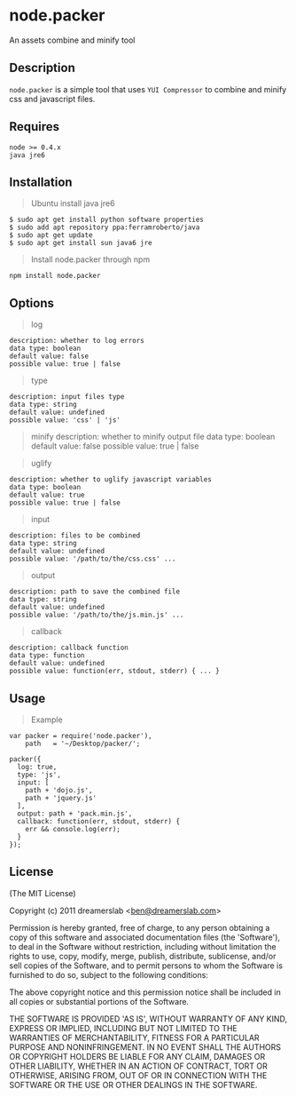 # node.packer

An assets combine and minify tool



## Description

`node.packer` is a simple tool that uses `YUI Compressor` to combine and minify css and javascript files.



## Requires

    node >= 0.4.x
    java jre6



## Installation

> Ubuntu install java jre6

    $ sudo apt get install python software properties
    $ sudo add apt repository ppa:ferramroberto/java
    $ sudo apt get update
    $ sudo apt get install sun java6 jre

> Install node.packer through npm

    npm install node.packer



## Options

> log

    description: whether to log errors
    data type: boolean
    default value: false
    possible value: true | false

> type

    description: input files type
    data type: string
    default value: undefined
    possible value: 'css' | 'js'

> minify
    description: whether to minify output file
    data type: boolean
    default value: false
    possible value: true | false

> uglify

    description: whether to uglify javascript variables
    data type: boolean
    default value: true
    possible value: true | false

> input

    description: files to be combined
    data type: string
    default value: undefined
    possible value: '/path/to/the/css.css' ...

> output

    description: path to save the combined file
    data type: string
    default value: undefined
    possible value: '/path/to/the/js.min.js' ...

> callback

    description: callback function
    data type: function
    default value: undefined
    possible value: function(err, stdout, stderr) { ... }

## Usage

> Example

    var packer = require('node.packer'),
        path   = '~/Desktop/packer/';

    packer({
      log: true,
      type: 'js',
      input: [
        path + 'dojo.js',
        path + 'jquery.js'
      ],
      output: path + 'pack.min.js',
      callback: function(err, stdout, stderr) {
        err && console.log(err);
      }
    });



## License

(The MIT License)

Copyright (c) 2011 dreamerslab &lt;ben@dreamerslab.com&gt;

Permission is hereby granted, free of charge, to any person obtaining
a copy of this software and associated documentation files (the
'Software'), to deal in the Software without restriction, including
without limitation the rights to use, copy, modify, merge, publish,
distribute, sublicense, and/or sell copies of the Software, and to
permit persons to whom the Software is furnished to do so, subject to
the following conditions:

The above copyright notice and this permission notice shall be
included in all copies or substantial portions of the Software.

THE SOFTWARE IS PROVIDED 'AS IS', WITHOUT WARRANTY OF ANY KIND,
EXPRESS OR IMPLIED, INCLUDING BUT NOT LIMITED TO THE WARRANTIES OF
MERCHANTABILITY, FITNESS FOR A PARTICULAR PURPOSE AND NONINFRINGEMENT.
IN NO EVENT SHALL THE AUTHORS OR COPYRIGHT HOLDERS BE LIABLE FOR ANY
CLAIM, DAMAGES OR OTHER LIABILITY, WHETHER IN AN ACTION OF CONTRACT,
TORT OR OTHERWISE, ARISING FROM, OUT OF OR IN CONNECTION WITH THE
SOFTWARE OR THE USE OR OTHER DEALINGS IN THE SOFTWARE.
